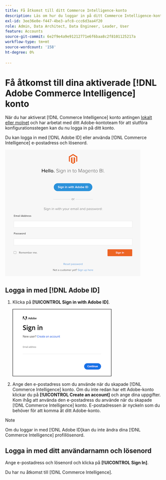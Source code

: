 ```yaml
---
title: Få åtkomst till ditt Commerce Intelligence-konto
description: Läs om hur du loggar in på ditt Commerce Intelligence-konto.
exl-id: 3ee36e0e-f447-4be3-afc8-ccc6d3aa4f20
role: Admin, Data Architect, Data Engineer, Leader, User
feature: Accounts
source-git-commit: 6e2f9e4a9e91212771e6f6baa8c2f8101125217a
workflow-type: tm+mt
source-wordcount: '158'
ht-degree: 0%

---
```


# Få åtkomst till dina aktiverade [!DNL Adobe Commerce Intelligence] konto

När du har aktiverat [!DNL Commerce Intelligence] konto antingen [lokalt eller molnet](../getting-started/onpremise-activation.md) och har arbetat med ditt Adobe-kontoteam för att slutföra konfigurationsstegen kan du nu logga in på ditt konto.

Du kan logga in med [!DNL Adobe ID] eller använda [!DNL Commerce Intelligence] e-postadress och lösenord.

![inloggning](../assets/sign-in.png)

## Logga in med [!DNL Adobe ID]

1. Klicka på **[!UICONTROL Sign in with Adobe ID]**.

   ![sign-in-adobe](../assets/sign-in-adobe.png)

1. Ange den e-postadress som du använde när du skapade [!DNL Commerce Intelligence] konto. Om du inte redan har ett Adobe-konto klickar du på **[!UICONTROL Create an account]** och ange dina uppgifter. Kom ihåg att använda den e-postadress du använde när du skapade [!DNL Commerce Intelligence] konto. E-postadressen är nyckeln som du behöver för att komma åt ditt Adobe-konto.

>[!NOTE]
>
>Om du loggar in med [!DNL Adobe ID]kan du inte ändra dina [!DNL Commerce Intelligence] profillösenord.

## Logga in med ditt användarnamn och lösenord

Ange e-postadress och lösenord och klicka på **[!UICONTROL Sign In]**.

Du har nu åtkomst till [!DNL Commerce Intelligence].
